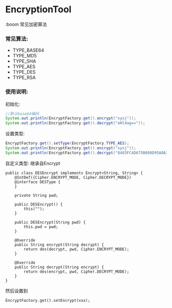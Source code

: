 # EncryptionTool
:boom 常见加密算法

### 常见算法:
- TYPE_BASE64
- TYPE_MD5
- TYPE_SHA
- TYPE_AES
- TYPE_DES
- TYPE_RSA

### 使用说明:
初始化:
```java
//默认base64编码
System.out.println(EncryptFactory.get().encrypt("xyxj"));
System.out.println(EncryptFactory.get().decrypt("eHl4ag=="));
```
设置类型:
```java
EncryptFactory.get().setType(EncryptFactory.TYPE_AES);
System.out.println(EncryptFactory.get().encrypt("xyxj"));
System.out.println(EncryptFactory.get().decrypt("8483FC4D675B080D95A8A360A8091E48"));
```

自定义类型: 继承自Encrypt
```
public class DESEncrypt implements Encrypt<String, String> {
    @IntDef({Cipher.ENCRYPT_MODE, Cipher.DECRYPT_MODE})
    @interface DESType {
    }

    private String pwd;

    public DESEncrypt() {
        this("");
    }

    public DESEncrypt(String pwd) {
        this.pwd = pwd;
    }

    @Override
    public String encrypt(String decrypt) {
        return des(decrypt, pwd, Cipher.ENCRYPT_MODE);
    }

    @Override
    public String decrypt(String encrypt) {
        return des(encrypt, pwd, Cipher.DECRYPT_MODE);
    }
}
```
然后设置到 
```
EncryptFactory.get().setEncrypt(xxx);
```


